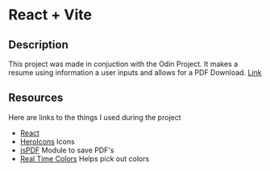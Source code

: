 # React + Vite

## Description

This project was made in conjuction with the Odin Project. It makes a resume using
information a user inputs and allows for a PDF Download. [Link](https://www.theodinproject.com/lessons/node-path-react-new-cv-application)

## Resources

Here are links to the things I used during the project

- [React](https://react.dev/)
- [HeroIcons](https://heroicons.com/) Icons
- [jsPDF](https://raw.githack.com/MrRio/jsPDF/master/docs/jsPDF.html) Module to save PDF's
- [Real Time Colors](https://realtimecolors.com/) Helps pick out colors
